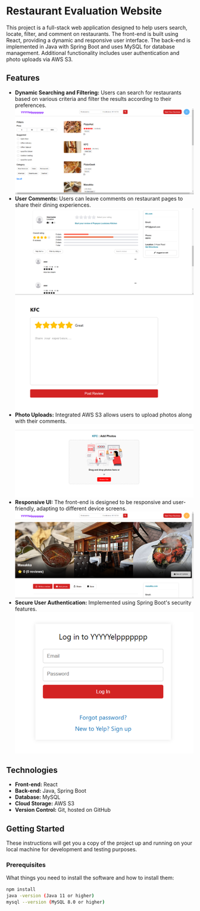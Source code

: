 # Restaurant Evaluation Website

This project is a full-stack web application designed to help users search, locate, filter, and comment on restaurants. The front-end is built using React, providing a dynamic and responsive user interface. The back-end is implemented in Java with Spring Boot and uses MySQL for database management. Additional functionality includes user authentication and photo uploads via AWS S3.

## Features

- **Dynamic Searching and Filtering:** Users can search for restaurants based on various criteria and filter the results according to their preferences.
  ![Search Filter](/images/listing%20page.png "Dynamic Search Filter")
- **User Comments:** Users can leave comments on restaurant pages to share their dining experiences.
  ![User Comments](/images/review%20page.png "User Comments")
  ![Post Review](/images/post%20review.png "Post Review")
- **Photo Uploads:** Integrated AWS S3 allows users to upload photos along with their comments.
  ![Photo Upload Feature](/images/upload%20photo.png "Uploading Photos")
- **Responsive UI:** The front-end is designed to be responsive and user-friendly, adapting to different device screens.
    ![Detail Page](/images/detail%20page-1.png "Detail Page")
- **Secure User Authentication:** Implemented using Spring Boot's security features.
  ![User Authentication Feature]( /images/login.png "Uploading Photos")

## Technologies

- **Front-end:** React
- **Back-end:** Java, Spring Boot
- **Database:** MySQL
- **Cloud Storage:** AWS S3
- **Version Control:** Git, hosted on GitHub

## Getting Started

These instructions will get you a copy of the project up and running on your local machine for development and testing purposes.

### Prerequisites

What things you need to install the software and how to install them:

```bash
npm install
java -version (Java 11 or higher)
mysql --version (MySQL 8.0 or higher)
